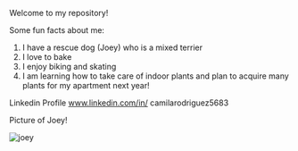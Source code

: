 
Welcome to my repository!

Some fun facts about me:

1. I have a rescue dog (Joey) who is a mixed terrier
2. I love to bake
3. I enjoy biking and skating
4. I am learning how to take care of indoor plants and plan to acquire  many plants for my apartment next year!


Linkedin Profile
www.linkedin.com/in/ camilarodriguez5683

Picture of Joey!

![joey](https://github.com/user-attachments/assets/d710c24a-0a44-4ab5-abe0-a313156019d2)
